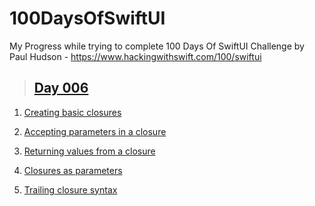 # 100DaysOfSwiftUI

My Progress while trying to complete 100 Days Of SwiftUI Challenge by Paul Hudson - https://www.hackingwithswift.com/100/swiftui

> ## [Day 006](https://www.hackingwithswift.com/100/swiftui/6 "Day 006")

1. [Creating basic closures](https://www.hackingwithswift.com/sixty/6/1/creating-basic-closures "Creating basic closures")

2. [Accepting parameters in a closure](https://www.hackingwithswift.com/sixty/6/2/accepting-parameters-in-a-closure "Accepting parameters in a closure")

3. [Returning values from a closure](https://www.hackingwithswift.com/sixty/6/3/returning-values-from-a-closure "Returning values from a closure")

4. [Closures as parameters](https://www.hackingwithswift.com/sixty/6/4/closures-as-parameters "Closures as parameters")

5. [Trailing closure syntax](https://www.hackingwithswift.com/sixty/6/5/trailing-closure-syntax "Trailing closure syntax")

